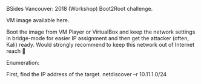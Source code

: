   BSides Vancouver: 2018 (Workshop)
Boot2Root challenge.

VM image available here.

Boot the image from VM Player or VirtualBox and keep the network settings in bridge-mode for easier IP assignment and then get the attacker (often, Kali) ready.  Would strongly recommend to keep this network out of Internet reach 

Enumeration:  

First, find the IP address of the target.
netdiscover –r 10.11.1.0/24

